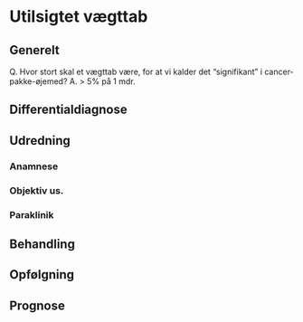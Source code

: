 # Utilsigtet vægttab
## Generelt
Q. Hvor stort skal et vægttab være, for at vi kalder det “signifikant” i cancer-pakke-øjemed?
A. > 5% på 1 mdr.

## Differentialdiagnose


## Udredning
### Anamnese

### Objektiv us.

### Paraklinik

## Behandling


## Opfølgning


## Prognose


<!-- #anki/tag/med/gp #anki/deck/Medicine -->

<!-- {BearID:A7A2A34A-FBB7-4D2E-9B37-66867CB152F1-3119-00000455D6FCFA8C} -->
